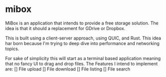 # mibox

MiBox is an application that intends to provide a free storage solution.
The idea is that it should a replacement for GDrive or Dropbox.

This is built using a client-server approach, using QUIC, and Rust. This idea
har born because I'm trying to deep dive into performance and networking topics.

For sake of simplicity this will start as a terminal based application meaning
that no fancy UI to drag and drop files. The Features I intend to implement are:
[] File upload
[] File download
[] File listing
[] File search


